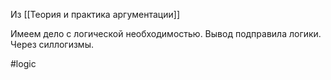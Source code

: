 Из [[Теория и практика аргументации]]

Имеем дело с логической необходимостью. Вывод подправила логики. Через силлогизмы.

#logic